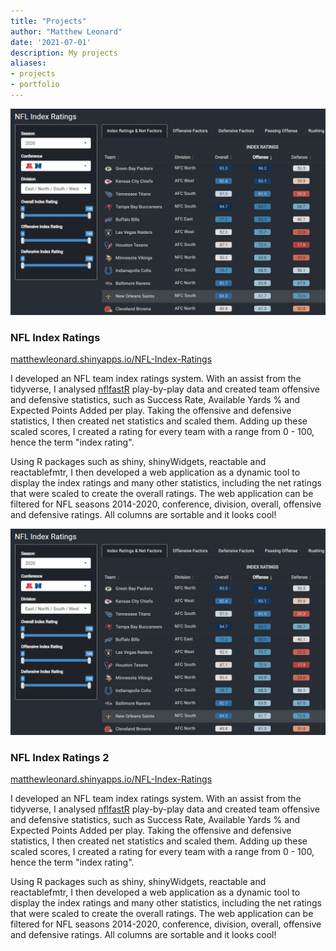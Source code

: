 ```yaml
---
title: "Projects"
author: "Matthew Leonard"
date: '2021-07-01'
description: My projects
aliases:
- projects
- portfolio
---
```


![](NFL-Index-Ratings.png#project-img)
### NFL Index Ratings

[matthewleonard.shinyapps.io/NFL-Index-Ratings](https://matthewleonard.shinyapps.io/NFL-Index-Ratings/)

I developed an NFL team index ratings system. With an assist from the tidyverse, I analysed [nflfastR](https://www.nflfastr.com/) play-by-play data and created team offensive and defensive statistics, such as Success Rate, Available Yards % and Expected Points Added per play. Taking the offensive and defensive statistics, I then created net statistics and scaled them. Adding up these scaled scores, I created a rating for every team with a range from 0 - 100, hence the term "index rating".

Using R packages such as shiny, shinyWidgets, reactable and reactablefmtr, I then developed a web application as a dynamic tool to display the index ratings and many other statistics, including the net ratings that were scaled to create the overall ratings. The web application can be filtered for NFL seasons 2014-2020, conference, division, overall, offensive and defensive ratings. All columns are sortable and it looks cool!


![](NFL-Index-Ratings.png#project-img)
### NFL Index Ratings 2

[matthewleonard.shinyapps.io/NFL-Index-Ratings](https://matthewleonard.shinyapps.io/NFL-Index-Ratings/)

I developed an NFL team index ratings system. With an assist from the tidyverse, I analysed [nflfastR](https://www.nflfastr.com/) play-by-play data and created team offensive and defensive statistics, such as Success Rate, Available Yards % and Expected Points Added per play. Taking the offensive and defensive statistics, I then created net statistics and scaled them. Adding up these scaled scores, I created a rating for every team with a range from 0 - 100, hence the term "index rating".

Using R packages such as shiny, shinyWidgets, reactable and reactablefmtr, I then developed a web application as a dynamic tool to display the index ratings and many other statistics, including the net ratings that were scaled to create the overall ratings. The web application can be filtered for NFL seasons 2014-2020, conference, division, overall, offensive and defensive ratings. All columns are sortable and it looks cool!